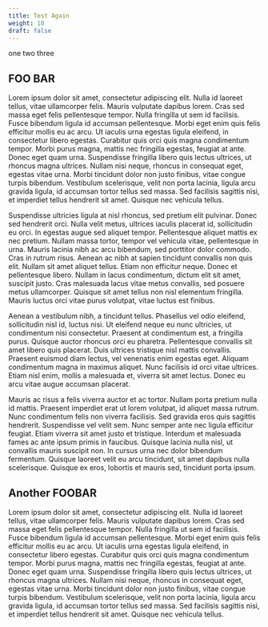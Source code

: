 ```yaml
---
title: Test Again
weight: 10
draft: false
---
```

one two three

## FOO BAR

Lorem ipsum dolor sit amet, consectetur adipiscing elit. Nulla id laoreet tellus, vitae ullamcorper felis. Mauris vulputate dapibus lorem. Cras sed massa eget felis pellentesque tempor. Nulla fringilla ut sem id facilisis. Fusce bibendum ligula id accumsan pellentesque. Morbi eget enim quis felis efficitur mollis eu ac arcu. Ut iaculis urna egestas ligula eleifend, in consectetur libero egestas. Curabitur quis orci quis magna condimentum tempor. Morbi purus magna, mattis nec fringilla egestas, feugiat at ante. Donec eget quam urna. Suspendisse fringilla libero quis lectus ultrices, ut rhoncus magna ultrices. Nullam nisi neque, rhoncus in consequat eget, egestas vitae urna. Morbi tincidunt dolor non justo finibus, vitae congue turpis bibendum. Vestibulum scelerisque, velit non porta lacinia, ligula arcu gravida ligula, id accumsan tortor tellus sed massa. Sed facilisis sagittis nisi, et imperdiet tellus hendrerit sit amet. Quisque nec vehicula tellus.

Suspendisse ultricies ligula at nisl rhoncus, sed pretium elit pulvinar. Donec sed hendrerit orci. Nulla velit metus, ultrices iaculis placerat id, sollicitudin eu orci. In egestas augue sed aliquet tempor. Pellentesque aliquet mattis ex nec pretium. Nullam massa tortor, tempor vel vehicula vitae, pellentesque in urna. Mauris lacinia nibh ac arcu bibendum, sed porttitor dolor commodo. Cras in rutrum risus. Aenean ac nibh at sapien tincidunt convallis non quis elit. Nullam sit amet aliquet tellus. Etiam non efficitur neque. Donec et pellentesque libero. Nullam in lacus condimentum, dictum elit sit amet, suscipit justo. Cras malesuada lacus vitae metus convallis, sed posuere metus ullamcorper. Quisque sit amet tellus non nisl elementum fringilla. Mauris luctus orci vitae purus volutpat, vitae luctus est finibus.

Aenean a vestibulum nibh, a tincidunt tellus. Phasellus vel odio eleifend, sollicitudin nisl id, luctus nisi. Ut eleifend neque eu nunc ultricies, ut condimentum nisi consectetur. Praesent at condimentum est, a fringilla purus. Quisque auctor rhoncus orci eu pharetra. Pellentesque convallis sit amet libero quis placerat. Duis ultrices tristique nisl mattis convallis. Praesent euismod diam lectus, vel venenatis enim egestas eget. Aliquam condimentum magna in maximus aliquet. Nunc facilisis id orci vitae ultrices. Etiam nisl enim, mollis a malesuada et, viverra sit amet lectus. Donec eu arcu vitae augue accumsan placerat.

Mauris ac risus a felis viverra auctor et ac tortor. Nullam porta pretium nulla id mattis. Praesent imperdiet erat ut lorem volutpat, id aliquet massa rutrum. Nunc condimentum felis non viverra facilisis. Sed gravida eros quis sagittis hendrerit. Suspendisse vel velit sem. Nunc semper ante nec ligula efficitur feugiat. Etiam viverra sit amet justo et tristique. Interdum et malesuada fames ac ante ipsum primis in faucibus. Quisque lacinia nulla nisl, ut convallis mauris suscipit non. In cursus urna nec dolor bibendum fermentum. Quisque laoreet velit eu arcu tincidunt, sit amet dapibus nulla scelerisque. Quisque ex eros, lobortis et mauris sed, tincidunt porta ipsum.



## Another FOOBAR

Lorem ipsum dolor sit amet, consectetur adipiscing elit. Nulla id laoreet tellus, vitae ullamcorper felis. Mauris vulputate dapibus lorem. Cras sed massa eget felis pellentesque tempor. Nulla fringilla ut sem id facilisis. Fusce bibendum ligula id accumsan pellentesque. Morbi eget enim quis felis efficitur mollis eu ac arcu. Ut iaculis urna egestas ligula eleifend, in consectetur libero egestas. Curabitur quis orci quis magna condimentum tempor. Morbi purus magna, mattis nec fringilla egestas, feugiat at ante. Donec eget quam urna. Suspendisse fringilla libero quis lectus ultrices, ut rhoncus magna ultrices. Nullam nisi neque, rhoncus in consequat eget, egestas vitae urna. Morbi tincidunt dolor non justo finibus, vitae congue turpis bibendum. Vestibulum scelerisque, velit non porta lacinia, ligula arcu gravida ligula, id accumsan tortor tellus sed massa. Sed facilisis sagittis nisi, et imperdiet tellus hendrerit sit amet. Quisque nec vehicula tellus.